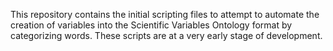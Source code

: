 This repository contains the initial scripting files to attempt to automate the creation of variables into the Scientific Variables Ontology format by categorizing words. These scripts are at a very early stage of development.
